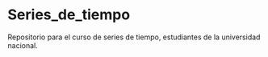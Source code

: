 # Series_de_tiempo
Repositorio para el curso de series de tiempo, estudiantes de la universidad nacional. 
